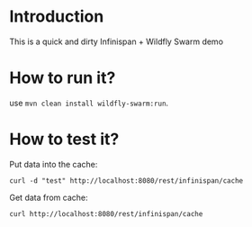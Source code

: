 Introduction
============

This is a quick and dirty Infinispan + Wildfly Swarm demo

How to run it?
==============

use `mvn clean install wildfly-swarm:run`.

How to test it?
===============

Put data into the cache:

```
curl -d "test" http://localhost:8080/rest/infinispan/cache
```

Get data from cache:

```
curl http://localhost:8080/rest/infinispan/cache
```
